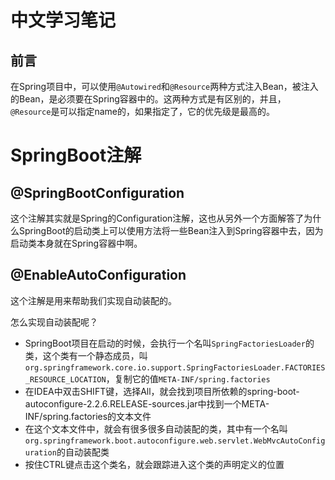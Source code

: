 # 中文学习笔记
## 前言
在Spring项目中，可以使用`@Autowired`和`@Resource`两种方式注入Bean，被注入的Bean，是必须要在Spring容器中的。这两种方式是有区别的，并且，`@Resource`是可以指定name的，如果指定了，它的优先级是最高的。

# SpringBoot注解
## @SpringBootConfiguration
这个注解其实就是Spring的Configuration注解，这也从另外一个方面解答了为什么SpringBoot的启动类上可以使用方法将一些Bean注入到Spring容器中去，因为启动类本身就在Spring容器中啊。

## @EnableAutoConfiguration
这个注解是用来帮助我们实现自动装配的。

怎么实现自动装配呢？
- SpringBoot项目在启动的时候，会执行一个名叫`SpringFactoriesLoader`的类，这个类有一个静态成员，叫`org.springframework.core.io.support.SpringFactoriesLoader.FACTORIES_RESOURCE_LOCATION`，复制它的值`META-INF/spring.factories`
- 在IDEA中双击SHIFT键，选择All，就会找到项目所依赖的spring-boot-autoconfigure-2.2.6.RELEASE-sources.jar中找到一个META-INF/spring.factories的文本文件
- 在这个文本文件中，就会有很多很多自动装配的类，其中有一个名叫`org.springframework.boot.autoconfigure.web.servlet.WebMvcAutoConfiguration`的自动装配类
- 按住CTRL键点击这个类名，就会跟踪进入这个类的声明定义的位置
